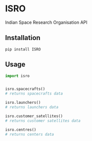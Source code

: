 # ISRO
Indian Space Research Organisation API

## Installation

```
pip install ISRO
```

## Usage

```py
import isro


isro.spacecrafts()
# returns spacecrafts data

isro.launchers()
# returns launchers data

isro.customer_satellites()
# returns customer satellites data

isro.centres()
# returns centers data
```
